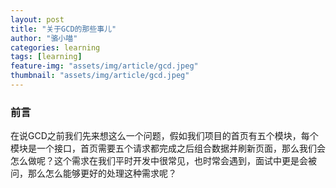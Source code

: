 ```yaml
---
layout: post
title: "关于GCD的那些事儿"
author: "骆小喵"
categories: learning
tags: [learning]
feature-img: "assets/img/article/gcd.jpeg"
thumbnail: "assets/img/article/gcd.jpeg"
---
```


### 前言
在说GCD之前我们先来想这么一个问题，假如我们项目的首页有五个模块，每个模块是一个接口，首页需要五个请求都完成之后组合数据并刷新页面，那么我们会怎么做呢？这个需求在我们平时开发中很常见，也时常会遇到，面试中更是会被问，那么怎么能够更好的处理这种需求呢？





